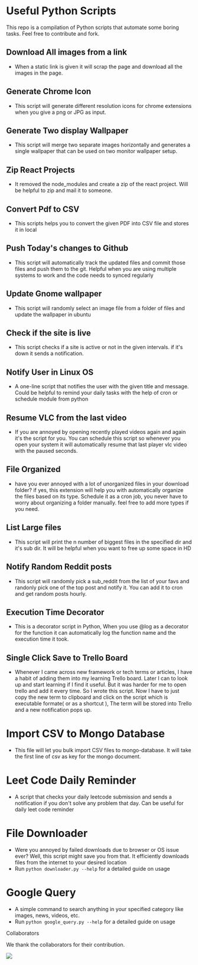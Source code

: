 # Useful Python Scripts

This repo is a compilation of Python scripts that automate some boring tasks. Feel free to contribute and fork. 

## Download All images from a link

- When a static link is given it will scrap the page and download all the images in the page.

## Generate Chrome Icon

- This script will generate different resolution icons for chrome extensions when you give a png or JPG as input.

## Generate Two display Wallpaper

- This script will merge two separate images horizontally and generates a single wallpaper that can be used on two monitor wallpaper setup.


## Zip React Projects

- It removed the node_modules and create a zip of the react project. Will be helpful to zip and mail it to someone. 


## Convert Pdf to CSV

- This scripts helps you to convert the given PDF into CSV file and stores it in local


## Push Today's changes to Github

- This script will automatically track the updated files and commit those files and push them to the git. Helpful when you are using multiple systems to work and the code needs to synced regularly 

## Update Gnome wallpaper

- This script will randomly select an image file from a folder of files and update the wallpaper in ubuntu

## Check if the site is live
- This script checks if a site is active or not in the given intervals. if it's down it sends a notification.


## Notify User in Linux OS
- A one-line script that notifies the user with the given title and message. Could be helpful to remind your daily tasks with the help of cron or schedule module from python

## Resume VLC from the last video

- If you are annoyed by opening recently played videos again and again it's the script for you. You can schedule this script so whenever you open your system it will automatically resume that last player vlc video with the paused seconds.

## File Organized

- have you ever annoyed with a lot of unorganized files in your download folder? if yes, this extension will help you with automatically organize the files based on its type. Schedule it as a cron job, you never have to worry about organizing a folder manually.   feel free to add more types if you need.

## List Large files

- This script will print the n number of biggest files in the specified dir and it's sub dir. It will be helpful when you want to free up some space in HD

## Notify Random Reddit posts

- This script will randomly pick a sub_reddit from the list of your favs and randonly pick one of the top post and notify it. You can add it to cron and get random posts hourly.

## Execution Time Decorator

- This is a decorator script in Python, When you use @log as a decorator for the function it can automatically log the function name and the execution time it took.

## Single Click Save to Trello Board

- Whenever I came across new framework or tech terms or articles, I have a habit of adding them into my learning Trello board. Later I can to look up and start learning if I find it useful. But it was harder for me to open trello and add it every time. So I wrote this script. Now I have to just copy the new term to clipboard and click on the script which is executable formate( or as a shortcut ), The term will be stored into Trello and a new notification pops up.

# Import CSV to Mongo Database

- This file will let you bulk import CSV files to mongo-database. It will take the first line of csv as key for the mongo document.

# Leet Code Daily Reminder

- A script that checks your daily leetcode submission and sends a notification if you don't solve any problem that day. Can be useful for daily leet code reminder

# File Downloader 

- Were you annoyed by failed downloads due to browser or OS issue ever? Well, this script might save you from that. It efficiently downloads files from the internet to your desired location
- Run `python downloader.py --help` for a detailed guide on usage

# Google Query 

- A simple command to search anything in your specified category like images, news, videos, etc.
- Run `python google_query.py --help` for a detailed guide on usage

Collaborators
  
  We thank the collaborators for their contribution. 

  <a href="https://github.com/ganeshrajadev/awesome-python/graphs/contributors">
    <img src="https://contrib.rocks/image?repo=ganeshrajadev/awesome-python" />
  </a>
